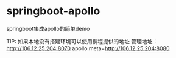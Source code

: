 # springboot-apollo
springboot集成apollo的简单demo








TIP:
    如果本地没有搭建环境可以使用携程提供的地址
    管理地址：http://106.12.25.204:8070
    apollo.meta=http://106.12.25.204:8080
